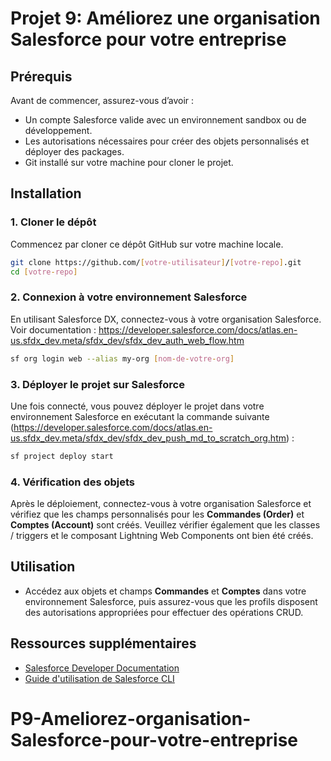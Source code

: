 # Projet 9: Améliorez une organisation Salesforce pour votre entreprise

## Prérequis
Avant de commencer, assurez-vous d’avoir :
- Un compte Salesforce valide avec un environnement sandbox ou de développement.
- Les autorisations nécessaires pour créer des objets personnalisés et déployer des packages.
- Git installé sur votre machine pour cloner le projet.

## Installation

### 1. Cloner le dépôt
Commencez par cloner ce dépôt GitHub sur votre machine locale.

```bash
git clone https://github.com/[votre-utilisateur]/[votre-repo].git
cd [votre-repo]
```

### 2. Connexion à votre environnement Salesforce
En utilisant Salesforce DX, connectez-vous à votre organisation Salesforce. Voir documentation : https://developer.salesforce.com/docs/atlas.en-us.sfdx_dev.meta/sfdx_dev/sfdx_dev_auth_web_flow.htm

```bash
sf org login web --alias my-org [nom-de-votre-org]
```

### 3. Déployer le projet sur Salesforce
Une fois connecté, vous pouvez déployer le projet dans votre environnement Salesforce en exécutant la commande suivante (https://developer.salesforce.com/docs/atlas.en-us.sfdx_dev.meta/sfdx_dev/sfdx_dev_push_md_to_scratch_org.htm) :

```bash
sf project deploy start
```

### 4. Vérification des objets
Après le déploiement, connectez-vous à votre organisation Salesforce et vérifiez que les champs personnalisés pour les **Commandes (Order)** et **Comptes  (Account)** sont créés. Veuillez vérifier également que les classes / triggers et le composant Lightning Web Components ont bien été créés.

## Utilisation
- Accédez aux objets et champs **Commandes** et **Comptes** dans votre environnement Salesforce, puis assurez-vous que les profils disposent des autorisations appropriées pour effectuer des opérations CRUD.

## Ressources supplémentaires
- [Salesforce Developer Documentation](https://developer.salesforce.com/docs)
- [Guide d'utilisation de Salesforce CLI](https://developer.salesforce.com/tools/sfdxcli)

# P9-Ameliorez-organisation-Salesforce-pour-votre-entreprise
